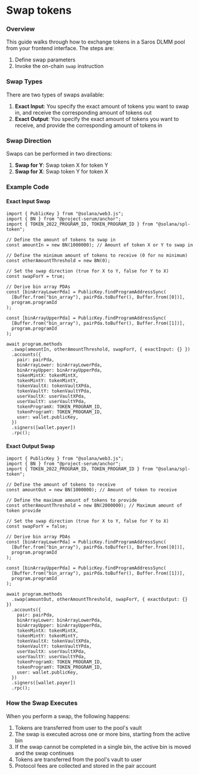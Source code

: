 # Swap tokens

### Overview

This guide walks through how to exchange tokens in a Saros DLMM pool from your frontend interface. The steps are:

1. Define swap parameters
2. Invoke the on-chain `swap` instruction

### Swap Types

There are two types of swaps available:

1. **Exact Input**: You specify the exact amount of tokens you want to swap in, and receive the corresponding amount of tokens out
2. **Exact Output**: You specify the exact amount of tokens you want to receive, and provide the corresponding amount of tokens in

### Swap Direction

Swaps can be performed in two directions:

1. **Swap for Y**: Swap token X for token Y
2. **Swap for X**: Swap token Y for token X

### Example Code <a href="#exact-input-swap" id="exact-input-swap"></a>

#### Exact Input Swap <a href="#exact-input-swap" id="exact-input-swap"></a>

```
import { PublicKey } from "@solana/web3.js";
import { BN } from "@project-serum/anchor";
import { TOKEN_2022_PROGRAM_ID, TOKEN_PROGRAM_ID } from "@solana/spl-token";

// Define the amount of tokens to swap in
const amountIn = new BN(1000000); // Amount of token X or Y to swap in

// Define the minimum amount of tokens to receive (0 for no minimum)
const otherAmountThreshold = new BN(0);

// Set the swap direction (true for X to Y, false for Y to X)
const swapForY = true;

// Derive bin array PDAs
const [binArrayLowerPda] = PublicKey.findProgramAddressSync(
  [Buffer.from("bin_array"), pairPda.toBuffer(), Buffer.from([0])],
  program.programId
);

const [binArrayUpperPda] = PublicKey.findProgramAddressSync(
  [Buffer.from("bin_array"), pairPda.toBuffer(), Buffer.from([1])],
  program.programId
);

await program.methods
  .swap(amountIn, otherAmountThreshold, swapForY, { exactInput: {} })
  .accounts({
    pair: pairPda,
    binArrayLower: binArrayLowerPda,
    binArrayUpper: binArrayUpperPda,
    tokenMintX: tokenMintX,
    tokenMintY: tokenMintY,
    tokenVaultX: tokenVaultXPda,
    tokenVaultY: tokenVaultYPda,
    userVaultX: userVaultXPda,
    userVaultY: userVaultYPda,
    tokenProgramX: TOKEN_PROGRAM_ID,
    tokenProgramY: TOKEN_PROGRAM_ID,
    user: wallet.publicKey,
  })
  .signers([wallet.payer])
  .rpc();

```

#### Exact Output Swap

```
import { PublicKey } from "@solana/web3.js";
import { BN } from "@project-serum/anchor";
import { TOKEN_2022_PROGRAM_ID, TOKEN_PROGRAM_ID } from "@solana/spl-token";

// Define the amount of tokens to receive
const amountOut = new BN(1000000); // Amount of token to receive

// Define the maximum amount of tokens to provide
const otherAmountThreshold = new BN(2000000); // Maximum amount of token provide

// Set the swap direction (true for X to Y, false for Y to X)
const swapForY = false;

// Derive bin array PDAs
const [binArrayLowerPda] = PublicKey.findProgramAddressSync(
  [Buffer.from("bin_array"), pairPda.toBuffer(), Buffer.from([0])],
  program.programId
);

const [binArrayUpperPda] = PublicKey.findProgramAddressSync(
  [Buffer.from("bin_array"), pairPda.toBuffer(), Buffer.from([1])],
  program.programId
);

await program.methods
  .swap(amountOut, otherAmountThreshold, swapForY, { exactOutput: {} })
  .accounts({
    pair: pairPda,
    binArrayLower: binArrayLowerPda,
    binArrayUpper: binArrayUpperPda,
    tokenMintX: tokenMintX,
    tokenMintY: tokenMintY,
    tokenVaultX: tokenVaultXPda,
    tokenVaultY: tokenVaultYPda,
    userVaultX: userVaultXPda,
    userVaultY: userVaultYPda,
    tokenProgramX: TOKEN_PROGRAM_ID,
    tokenProgramY: TOKEN_PROGRAM_ID,
    user: wallet.publicKey,
  })
  .signers([wallet.payer])
  .rpc();

```

### How the Swap Executes

When you perform a swap, the following happens:

1. Tokens are transferred from user to the pool's vault
2. The swap is executed across one or more bins, starting from the active bin
3. If the swap cannot be completed in a single bin, the active bin is moved and the swap continues
4. Tokens are transferred from the pool's vault to user
5. Protocol fees are collected and stored in the pair account
